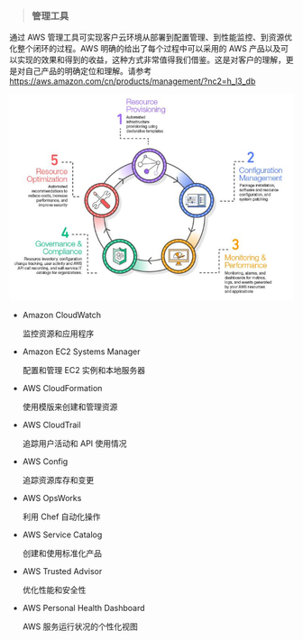 > ### **管理工具**

通过 AWS 管理工具可实现客户云环境从部署到配置管理、到性能监控、到资源优化整个闭环的过程。AWS 明确的给出了每个过程中可以采用的 AWS 产品以及可以实现的效果和得到的收益，这种方式非常值得我们借鉴。这是对客户的理解，更是对自己产品的明确定位和理解。请参考 https://aws.amazon.com/cn/products/management/?nc2=h_l3_db

![](/assets/管理工具.JPG)

* Amazon CloudWatch

  监控资源和应用程序

* Amazon EC2 Systems Manager

  配置和管理 EC2 实例和本地服务器

* AWS CloudFormation

  使用模版来创建和管理资源

* AWS CloudTrail

  追踪用户活动和 API 使用情况

* AWS Config

  追踪资源库存和变更

* AWS OpsWorks

  利用 Chef 自动化操作

* AWS Service Catalog

  创建和使用标准化产品

* AWS Trusted Advisor

  优化性能和安全性

* AWS Personal Health Dashboard

  AWS 服务运行状况的个性化视图



